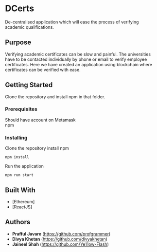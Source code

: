 # DCerts

De-centralised application which will ease the process of verifying academic qualifications.

## Purpose
Verifying academic certificates can be slow and painful. The universities have to be contacted individually by phone or email to verify employee certificates. Here we have created an application using blockchain where certificates can be verified with ease.

## Getting Started

Clone the repository and install npm in that folder.

### Prerequisites

Should have account on Metamask <br />
npm

### Installing

Clone the repository
install npm

```
npm install
```

Run the application

```
npm run start
```

## Built With

* [Ethereum]
* [ReactJS]

## Authors

* **Prafful Javare** (https://github.com/profgrammer)
* **Divya Khetan** (https://github.com/divyakhetan)
* **Jaineel Shah** (https://github.com/Ye11ow-Flash)

